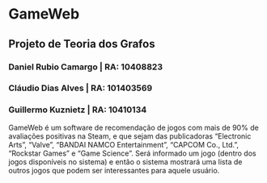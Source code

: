 # GameWeb
## Projeto de Teoria dos Grafos


### Daniel Rubio Camargo | RA: 10408823
### Cláudio Dias Alves | RA: 101403569 
### Guillermo Kuznietz | RA: 10410134



GameWeb é um software de recomendação de jogos com mais de 90% de avaliações positivas na Steam, e que sejam das publicadoras “Electronic Arts”, “Valve”, “BANDAI NAMCO Entertainment”, “CAPCOM Co., Ltd.”, “Rockstar Games” e “Game Science”. Será informado um jogo (dentro dos jogos disponíveis no sistema) e então o sistema mostrará uma lista de outros jogos que podem ser interessantes para aquele usuário.
